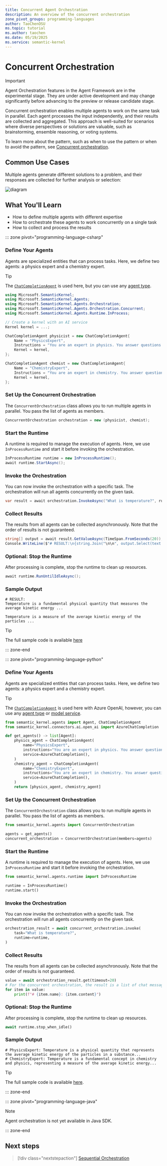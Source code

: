 ```yaml
---
title: Concurrent Agent Orchestration
description: An overview of the concurrent orchestration
zone_pivot_groups: programming-languages
author: TaoChenOSU
ms.topic: tutorial
ms.author: taochen
ms.date: 05/19/2025
ms.service: semantic-kernel
---
```


# Concurrent Orchestration

> [!IMPORTANT]
> Agent Orchestration features in the Agent Framework are in the experimental stage. They are under active development and may change significantly before advancing to the preview or release candidate stage.

Concurrent orchestration enables multiple agents to work on the same task in parallel. Each agent processes the input independently, and their results are collected and aggregated. This approach is well-suited for scenarios where diverse perspectives or solutions are valuable, such as brainstorming, ensemble reasoning, or voting systems.

To learn more about the pattern, such as when to use the pattern or when to avoid the pattern, see [Concurrent orchestration](/azure/architecture/ai-ml/guide/ai-agent-design-patterns#concurrent-orchestration).

## Common Use Cases

Multiple agents generate different solutions to a problem, and their responses are collected for further analysis or selection:

![diagram](../../../media/multi-agent-concurrent.png)

## What You'll Learn

- How to define multiple agents with different expertise
- How to orchestrate these agents to work concurrently on a single task
- How to collect and process the results

::: zone pivot="programming-language-csharp"

### Define Your Agents

Agents are specialized entities that can process tasks. Here, we define two agents: a physics expert and a chemistry expert.

> [!TIP]
> The [`ChatCompletionAgent`](../agent-types/chat-completion-agent.md) is used here, but you can use any [agent type](../agent-architecture.md#agent-types-in-semantic-kernel).

```csharp
using Microsoft.SemanticKernel;
using Microsoft.SemanticKernel.Agents;
using Microsoft.SemanticKernel.Agents.Orchestration;
using Microsoft.SemanticKernel.Agents.Orchestration.Concurrent;
using Microsoft.SemanticKernel.Agents.Runtime.InProcess;

// Create a kernel with an AI service
Kernel kernel = ...;

ChatCompletionAgent physicist = new ChatCompletionAgent{
    Name = "PhysicsExpert",
    Instructions = "You are an expert in physics. You answer questions from a physics perspective."
    Kernel = kernel,
};

ChatCompletionAgent chemist = new ChatCompletionAgent{
    Name = "ChemistryExpert",
    Instructions = "You are an expert in chemistry. You answer questions from a chemistry perspective."
    Kernel = kernel,
};
```

### Set Up the Concurrent Orchestration

The `ConcurrentOrchestration` class allows you to run multiple agents in parallel. You pass the list of agents as members.

```csharp
ConcurrentOrchestration orchestration = new (physicist, chemist);
```

### Start the Runtime

A runtime is required to manage the execution of agents. Here, we use `InProcessRuntime` and start it before invoking the orchestration.

```csharp
InProcessRuntime runtime = new InProcessRuntime();
await runtime.StartAsync();
```

### Invoke the Orchestration

You can now invoke the orchestration with a specific task. The orchestration will run all agents concurrently on the given task.

```csharp
var result = await orchestration.InvokeAsync("What is temperature?", runtime);
```

### Collect Results

The results from all agents can be collected asynchronously. Note that the order of results is not guaranteed.

```csharp
string[] output = await result.GetValueAsync(TimeSpan.FromSeconds(20));
Console.WriteLine($"# RESULT:\n{string.Join("\n\n", output.Select(text => $"{text}"))}");
```

### Optional: Stop the Runtime

After processing is complete, stop the runtime to clean up resources.

```csharp
await runtime.RunUntilIdleAsync();
```

### Sample Output

```plaintext
# RESULT:
Temperature is a fundamental physical quantity that measures the average kinetic energy ...

Temperature is a measure of the average kinetic energy of the particles ...
```

> [!TIP]
> The full sample code is available [here](https://github.com/microsoft/semantic-kernel/blob/main/dotnet/samples/GettingStartedWithAgents/Orchestration/Step01_Concurrent.cs)

::: zone-end

::: zone pivot="programming-language-python"

### Define Your Agents

Agents are specialized entities that can process tasks. Here, we define two agents: a physics expert and a chemistry expert.

> [!TIP]
> The [`ChatCompletionAgent`](./../agent-types/chat-completion-agent.md) is used here with Azure OpenAI, however, you can use any [agent type](./../agent-architecture.md#agent-types-in-semantic-kernel) or [model service](../../../concepts/ai-services/chat-completion/index.md).

```python
from semantic_kernel.agents import Agent, ChatCompletionAgent
from semantic_kernel.connectors.ai.open_ai import AzureChatCompletion

def get_agents() -> list[Agent]:
    physics_agent = ChatCompletionAgent(
        name="PhysicsExpert",
        instructions="You are an expert in physics. You answer questions from a physics perspective.",
        service=AzureChatCompletion(),
    )
    chemistry_agent = ChatCompletionAgent(
        name="ChemistryExpert",
        instructions="You are an expert in chemistry. You answer questions from a chemistry perspective.",
        service=AzureChatCompletion(),
    )
    return [physics_agent, chemistry_agent]
```

### Set Up the Concurrent Orchestration

The `ConcurrentOrchestration` class allows you to run multiple agents in parallel. You pass the list of agents as members.

```python
from semantic_kernel.agents import ConcurrentOrchestration

agents = get_agents()
concurrent_orchestration = ConcurrentOrchestration(members=agents)
```

### Start the Runtime

A runtime is required to manage the execution of agents. Here, we use `InProcessRuntime` and start it before invoking the orchestration.

```python
from semantic_kernel.agents.runtime import InProcessRuntime

runtime = InProcessRuntime()
runtime.start()
```

### Invoke the Orchestration

You can now invoke the orchestration with a specific task. The orchestration will run all agents concurrently on the given task.

```python
orchestration_result = await concurrent_orchestration.invoke(
    task="What is temperature?",
    runtime=runtime,
)
```

### Collect Results

The results from all agents can be collected asynchronously. Note that the order of results is not guaranteed.

```python
value = await orchestration_result.get(timeout=20)
# For the concurrent orchestration, the result is a list of chat messages
for item in value:
    print(f"# {item.name}: {item.content}")
```

### Optional: Stop the Runtime

After processing is complete, stop the runtime to clean up resources.

```python
await runtime.stop_when_idle()
```

### Sample Output

```plaintext
# PhysicsExpert: Temperature is a physical quantity that represents the average kinetic energy of the particles in a substance...
# ChemistryExpert: Temperature is a fundamental concept in chemistry and physics, representing a measure of the average kinetic energy...
```

> [!TIP]
> The full sample code is available [here](https://github.com/microsoft/semantic-kernel/blob/main/python/samples/getting_started_with_agents/multi_agent_orchestration/step1_concurrent.py).

::: zone-end

::: zone pivot="programming-language-java"

> [!NOTE]
> Agent orchestration is not yet available in Java SDK.

::: zone-end

## Next steps

> [!div class="nextstepaction"]
> [Sequential Orchestration](./sequential.md)
